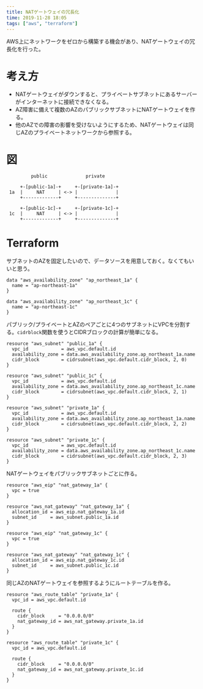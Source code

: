 ```yaml
---
title: NATゲートウェイの冗長化
time: 2019-11-28 18:05
tags: ["aws", "terraform"]
---
```


AWS上にネットワークをゼロから構築する機会があり、NATゲートウェイの冗長化を行った。

# 考え方
* NATゲートウェイがダウンすると、プライベートサブネットにあるサーバーがインターネットに接続できなくなる。
* AZ障害に備えて複数のAZのパブリックサブネットにNATゲートウェイを作る。
* 他のAZでの障害の影響を受けないようにするため、NATゲートウェイは同じAZのプライベートネットワークから参照する。

# 図

```
         public              private
 
     +-[public-1a]-+     +-[private-1a]-+
 1a  |     NAT     | <-> |              |
     +-------------+     +--------------+
     
     +-[public-1c]-+     +-[private-1c]-+
 1c  |     NAT     | <-> |              |
     +-------------+     +--------------+
```

# Terraform
サブネットのAZを固定したいので、データソースを用意しておく。なくてもいいと思う。

```hcl
data "aws_availability_zone" "ap_northeast_1a" {
  name = "ap-northeast-1a"
}

data "aws_availability_zone" "ap_northeast_1c" {
  name = "ap-northeast-1c"
}
```

パブリック/プライベートとAZのペアごとに4つのサブネットにVPCを分割する。`cidrblock`関数を使うとCIDRブロックの計算が簡単になる。

```hcl
resource "aws_subnet" "public_1a" {
  vpc_id            = aws_vpc.default.id
  availability_zone = data.aws_availability_zone.ap_northeast_1a.name
  cidr_block        = cidrsubnet(aws_vpc.default.cidr_block, 2, 0)
}

resource "aws_subnet" "public_1c" {
  vpc_id            = aws_vpc.default.id
  availability_zone = data.aws_availability_zone.ap_northeast_1c.name
  cidr_block        = cidrsubnet(aws_vpc.default.cidr_block, 2, 1)
}

resource "aws_subnet" "private_1a" {
  vpc_id            = aws_vpc.default.id
  availability_zone = data.aws_availability_zone.ap_northeast_1a.name
  cidr_block        = cidrsubnet(aws_vpc.default.cidr_block, 2, 2)
}

resource "aws_subnet" "private_1c" {
  vpc_id            = aws_vpc.default.id
  availability_zone = data.aws_availability_zone.ap_northeast_1c.name
  cidr_block        = cidrsubnet(aws_vpc.default.cidr_block, 2, 3)
}
```

NATゲートウェイをパブリックサブネットごとに作る。

```hcl
resource "aws_eip" "nat_gateway_1a" {
  vpc = true
}

resource "aws_nat_gateway" "nat_gateway_1a" {
  allocation_id = aws_eip.nat_gateway_1a.id
  subnet_id     = aws_subnet.public_1a.id
}

resource "aws_eip" "nat_gateway_1c" {
  vpc = true
}

resource "aws_nat_gateway" "nat_gateway_1c" {
  allocation_id = aws_eip.nat_gateway_1c.id
  subnet_id     = aws_subnet.public_1c.id
}
```

同じAZのNATゲートウェイを参照するようにルートテーブルを作る。

```hcl
resource "aws_route_table" "private_1a" {
  vpc_id = aws_vpc.default.id

  route {
    cidr_block     = "0.0.0.0/0"
    nat_gateway_id = aws_nat_gateway.private_1a.id
  }
}

resource "aws_route_table" "private_1c" {
  vpc_id = aws_vpc.default.id

  route {
    cidr_block     = "0.0.0.0/0"
    nat_gateway_id = aws_nat_gateway.private_1c.id
  }
}
```
